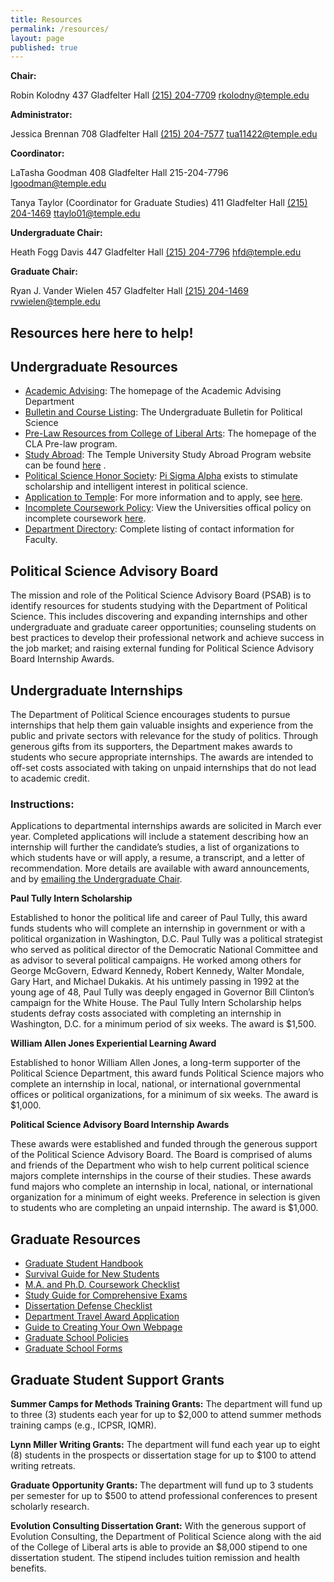 ```yaml
---
title: Resources
permalink: /resources/
layout: page
published: true
---
```


**Chair:**

Robin Kolodny
437 Gladfelter Hall
[(215) 204-7709](tel:215204-7709)
[rkolodny@temple.edu](mailto:rkolodny@temple.edu)

**Administrator:**

Jessica Brennan
708 Gladfelter Hall
[(215) 204-7577](tel:2152047577 )
[tua11422@temple.edu](mailto:tua11422@temple.edu)

**Coordinator:**

LaTasha Goodman
408 Gladfelter Hall
215-204-7796
[lgoodman@temple.edu](mailto:lgoodman@temple.edu)

Tanya Taylor (Coordinator for Graduate Studies)
411 Gladfelter Hall
[(215) 204-1469](tel:2152041469)
[ttaylo01@temple.edu](mailto:ttaylo01@temple.edu)

**Undergraduate Chair:**

Heath Fogg Davis
447 Gladfelter Hall
[(215) 204-7796](tel:2152047796)
[hfd@temple.edu](mailto:hfd@temple.edu)

**Graduate Chair:**

Ryan J. Vander Wielen
457 Gladfelter Hall
[(215) 204-1469](tel:2152041469)
[rvwielen@temple.edu](mailto:rvwielen@temple.edu)

## Resources here here to help!

## Undergraduate Resources 

- [Academic Advising](http://www.temple.edu/cla/advising/): The homepage of the Academic Advising Department
- [Bulletin and Course Listing](http://bulletin.temple.edu/undergraduate/liberal-arts/political-science/#text): The Undergraduate Bulletin for Political Science
- [Pre-Law Resources from College of Liberal Arts](http://www.temple.edu/claprelaw/): The homepage of the CLA Pre-law program.
- [Study Abroad](http://www.temple.edu/studyabroad/): The Temple University Study Abroad Program website can be found [here](http://www.temple.edu/studyabroad/) .
- [Political Science Honor Society](http://www.pisigmaalpha.org/): [Pi Sigma Alpha](http://www.pisigmaalpha.org/) exists to stimulate scholarship and intelligent interest in political science.
- [Application to Temple](http://admissions.temple.edu/apply): For more information and to apply, see [here](http://admissions.temple.edu/apply).
- [Incomplete Coursework Policy](http://policies.temple.edu/getdoc.asp?policy_no=02.10.13): View the Universities offical policy on incomplete coursework [here](http://policies.temple.edu/getdoc.asp?policy_no=02.10.13).
- [Department Directory](http://www.cla.temple.edu/politicalscience/faculty/): Complete listing of contact information for Faculty.

## Political Science Advisory Board

The mission and role of the Political Science Advisory Board (PSAB) is to identify resources for students studying with the Department of Political Science. This includes discovering and expanding internships and other undergraduate and graduate career opportunities; counseling students on best practices to develop their professional network and achieve success in the job market; and raising external funding for Political Science Advisory Board Internship Awards.

## Undergraduate Internships

The Department of Political Science encourages students to pursue internships that help them gain valuable insights and experience from the public and private sectors with relevance for the study of politics. Through generous gifts from its supporters, the Department makes awards to students who secure appropriate internships. The awards are intended to off-set costs associated with taking on unpaid internships that do not lead to academic credit.

### Instructions:

Applications to departmental internships awards are solicited in March ever year. Completed applications will include a statement describing how an internship will further the candidate’s studies, a list of organizations to which students have or will apply, a resume, a transcript, and a letter of recommendation. More details are available with award announcements, and by [emailing the Undergraduate Chair](mailto:hfd@temple.edu).

**Paul Tully Intern Scholarship**

Established to honor the political life and career of Paul Tully, this award funds students who will complete an internship in government or with a political organization in Washington, D.C.
Paul Tully was a political strategist who served as political director of the Democratic National Committee and as advisor to several political campaigns. He worked among others for George McGovern, Edward Kennedy, Robert Kennedy, Walter Mondale, Gary Hart, and Michael Dukakis. At his untimely passing in 1992 at the young age of 48, Paul Tully was deeply engaged in Governor Bill Clinton’s campaign for the White House.
The Paul Tully Intern Scholarship helps students defray costs associated with completing an internship in Washington, D.C. for a minimum period of six weeks. The award is $1,500.

**William Allen Jones Experiential Learning Award**

Established to honor William Allen Jones, a long-term supporter of the Political Science Department, this award funds Political Science majors who complete an internship in local, national, or international governmental offices or political organizations, for a minimum of six weeks. The award is $1,000.

**Political Science Advisory Board Internship Awards**

These awards were established and funded through the generous support of the Political Science Advisory Board. The Board is comprised of alums and friends of the Department who wish to help current political science majors complete internships in the course of their studies. These awards fund majors who complete an internship in local, national, or international organization for a minimum of eight weeks.  Preference in selection is given to students who are completing an unpaid internship. The award is $1,000.

## Graduate Resources

- [Graduate Student Handbook](http://www.cla.temple.edu/politicalscience/files/2014/02/GradHandbookSept2013_Revised.pdf)
- [Survival Guide for New Students](http://www.cla.temple.edu/politicalscience/files/2013/04/SurvivalGuide2012.pdf)
- [M.A. and Ph.D. Coursework Checklist](http://www.cla.temple.edu/politicalscience/files/2014/09/ProgramChecklist2014.pdf)
- [Study Guide for Comprehensive Exams](http://www.cla.temple.edu/politicalscience/files/2013/04/StudyGuideforComprehensiveExams.pdf)
- [Dissertation Defense Checklist](http://www.cla.temple.edu/politicalscience/files/2013/04/DissertationDefenseChecklist.pdf)
- [Department Travel Award Application](http://www.cla.temple.edu/politicalscience/files/2013/04/PoliticalScienceConferenceParticipationAwards.docx)
- [Guide to Creating Your Own Webpage](http://sites.temple.edu/websiteinstructionsforpoliscigradstudents/)
- [Graduate School Policies](http://www.temple.edu/grad/policies/gradpolicies.htm)
- [Graduate School Forms](http://www.temple.edu/grad/forms/)

## Graduate Student Support Grants

**Summer Camps for Methods Training Grants:** The department will fund up to three (3) students each year for up to $2,000 to attend summer methods training camps (e.g., ICPSR, IQMR).

**Lynn Miller Writing Grants:** The department will fund each year up to eight (8) students in the prospects or dissertation stage for up to $100 to attend writing retreats.

**Graduate Opportunity Grants:** The department will fund up to 3 students per semester for up to $500 to attend professional conferences to present scholarly research.

**Evolution Consulting Dissertation Grant:** With the generous support of Evolution Consulting, the Department of Political Science along with the aid of the College of Liberal arts is able to provide an $8,000 stipend to one dissertation student. The stipend includes tuition remission and health benefits.

